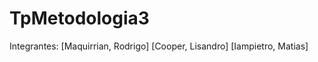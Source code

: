 # TpMetodologia3

Integrantes: [Maquirrian, Rodrigo]
	     [Cooper, Lisandro]
	     [Iampietro, Matias]